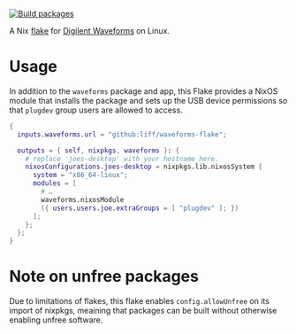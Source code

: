 [![Build packages](https://github.com/liff/waveforms-flake/actions/workflows/build-packages.yml/badge.svg)](https://github.com/liff/waveforms-flake/actions/workflows/build-packages.yml)

A Nix [flake](https://nixos.wiki/wiki/Flakes) for [Digilent Waveforms](https://store.digilentinc.com/digilent-waveforms/) on Linux.

# Usage

In addition to the `waveforms` package and app, this Flake provides a
NixOS module that installs the package and sets up the USB device 
permissions so that `plugdev` group users are allowed to access.

```nix
{
  inputs.waveforms.url = "github:liff/waveforms-flake";

  outputs = { self, nixpkgs, waveforms }: {
    # replace 'joes-desktop' with your hostname here.
    nixosConfigurations.joes-desktop = nixpkgs.lib.nixosSystem {
      system = "x86_64-linux";
      modules = [
        # …
        waveforms.nixosModule
        ({ users.users.joe.extraGroups = [ "plugdev" ]; })
      ];
    };
  };
}
```

# Note on unfree packages

Due to limitations of flakes, this flake enables `config.allowUnfree`
on its import of nixpkgs, meaining that packages can be built without
otherwise enabling unfree software.
